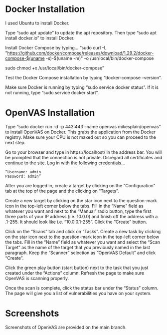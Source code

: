 # Docker Installation

I used Ubuntu to install Docker.

Type “sudo apt update” to update the apt repository. Then type “sudo apt install docker.io” to install Docker.

Install Docker Compose by typing…
“sudo curl -L "https://github.com/docker/compose/releases/download/1.29.2/docker-compose-$(uname -s)-$(uname -m)" -o /usr/local/bin/docker-compose

sudo chmod +x /usr/local/bin/docker-compose”

Test the Docker Compose installation by typing “docker-compose –version”.

Make sure Docker is running by typing “sudo service docker status”. If it is not running, type “sudo service docker start”.

# OpenVAS Installation

Type “sudo docker run -d -p 443:443 –name openvas mikesplain/openvas” to install OpenVAS on Docker. This grabs the application from the Docker registry. Make sure your CPU is not maxed out so you can proceed to the next step.

Go to your browser and type in https://localhost/ in the address bar. You will be prompted that the connection is not private. Disregard all certificates and continue to the site. Log in with the following credentials…

	“Username: admin
	Password: admin”

After you are logged in, create a target by clicking on the “Configuration” tab at the top of the page and the clicking on “Targets”.

Create a new target by clicking on the star icon next to the question-mark icon in the top-left corner below the tabs. Fill in the “Name” field as whatever you want and next to the “Manual” radio button, type the first three parts of your IP address (i.e. 10.0.0) and finish off the address with a .1-255. It should look like i.e. “10.0.0.1-255”. Click the “Create” button.

Click on the “Scans” tab and click on “Tasks”. Create a new task by clicking on the star icon next to the question-mark icon in the top-left corner below the tabs. Fill in the “Name” field as whatever you want and select the “Scan Target” as the name of the target that you previously named in the last paragraph. Keep the “Scanner” selection as “OpenVAS Default” and click “Create”.

Click the green play button (start button) next to the task that you just created under the “Actions” column. Refresh the page to make sure OpenVAS is scanning properly.

Once the scan is complete, click the status bar under the “Status” column. The page will give you a list of vulnerabilities you have on your system.

# Screenshots

Screenshots of OpenVAS are provided on the main branch.
